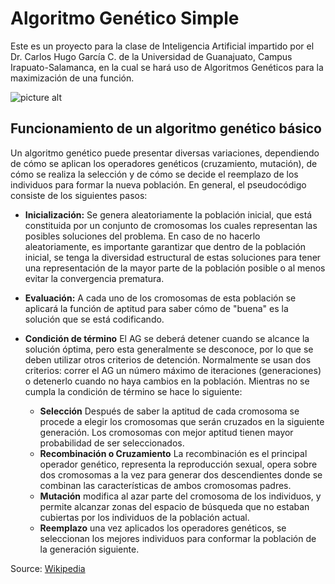 ﻿# Algoritmo Genético Simple

Este es un proyecto para la clase de Inteligencia Artificial impartido por el Dr. Carlos Hugo García C. de la Universidad de Guanajuato, Campus Irapuato-Salamanca, en la cual se hará uso de Algoritmos Genéticos para la maximización de una función.

![picture alt](https://www.ugto.mx/internacional/images/Logos/LogoColor.jpg)

## Funcionamiento de un algoritmo genético básico

Un algoritmo genético puede presentar diversas variaciones, dependiendo de cómo se aplican los operadores genéticos (cruzamiento, mutación), de cómo se realiza la selección y de cómo se decide el reemplazo de los individuos para formar la nueva población. En general, el pseudocódigo consiste de los siguientes pasos:

* __Inicialización:__ Se genera aleatoriamente la población inicial, que está constituida por un conjunto de cromosomas los cuales representan las posibles soluciones del problema. En caso de no hacerlo aleatoriamente, es importante garantizar que dentro de la población inicial, se tenga la diversidad estructural de estas soluciones para tener una representación de la mayor parte de la población posible o al menos evitar la convergencia prematura.

* __Evaluación:__ A cada uno de los cromosomas de esta población se aplicará la función de aptitud para saber cómo de "buena" es la solución que se está codificando.

* __Condición de término__ El AG se deberá detener cuando se alcance la solución óptima, pero esta generalmente se desconoce, por lo que se deben utilizar otros criterios de detención. Normalmente se usan dos criterios: correr el AG un número máximo de iteraciones (generaciones) o detenerlo cuando no haya cambios en la población. Mientras no se cumpla la condición de término se hace lo siguiente:

	* __Selección__ Después de saber la aptitud de cada cromosoma se procede a elegir los cromosomas que serán cruzados en la siguiente generación. Los cromosomas con mejor aptitud tienen mayor probabilidad de ser seleccionados.
	* __Recombinación o Cruzamiento__ La recombinación es el principal operador genético, representa la reproducción sexual, opera sobre dos cromosomas a la vez para generar dos descendientes donde se combinan las características de ambos cromosomas padres.
	* __Mutación__ modifica al azar parte del cromosoma de los individuos, y permite alcanzar zonas del espacio de búsqueda que no estaban cubiertas por los individuos de la población actual.
	* __Reemplazo__ una vez aplicados los operadores genéticos, se seleccionan los mejores individuos para conformar la población de la generación siguiente.

Source: [Wikipedia](https://es.wikipedia.org/wiki/Algoritmo_gen%C3%A9tico)
